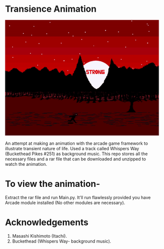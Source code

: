 # Transience Animation
![Preview](Demo/preview.gif)

An attempt at making an animation with the arcade game framework to illustrate transient nature of life. Used a track called Whispers Way (Buckethead Pikes #251) as background music.
This repo stores all the necessary files and a rar file that can be downloaded and unzipped to watch the animation.
# To view the animation-
Extract the rar file and run Main.py. It'll run flawlessly provided you have Arcade module installed (No other modules are necessary).
# Acknowledgements
  1. Masashi Kishimoto (Itachi).
  2. Buckethead (Whispers Way- background music). 
